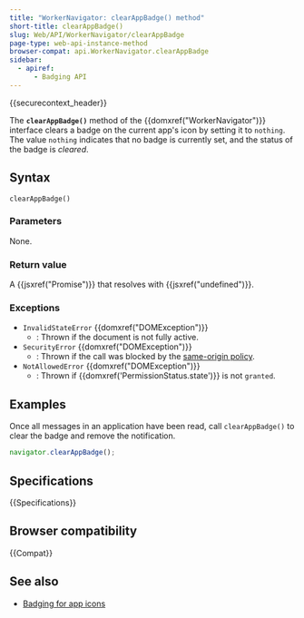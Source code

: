 ```yaml
---
title: "WorkerNavigator: clearAppBadge() method"
short-title: clearAppBadge()
slug: Web/API/WorkerNavigator/clearAppBadge
page-type: web-api-instance-method
browser-compat: api.WorkerNavigator.clearAppBadge
sidebar:
  - apiref:
      - Badging API
---
```


{{securecontext_header}}

The **`clearAppBadge()`** method of the {{domxref("WorkerNavigator")}} interface clears a badge on the current app's icon by setting it to `nothing`. The value `nothing` indicates that no badge is currently set, and the status of the badge is _cleared_.

## Syntax

```js-nolint
clearAppBadge()
```

### Parameters

None.

### Return value

A {{jsxref("Promise")}} that resolves with {{jsxref("undefined")}}.

### Exceptions

- `InvalidStateError` {{domxref("DOMException")}}
  - : Thrown if the document is not fully active.
- `SecurityError` {{domxref("DOMException")}}
  - : Thrown if the call was blocked by the [same-origin policy](/en-US/docs/Web/Security/Same-origin_policy).
- `NotAllowedError` {{domxref("DOMException")}}
  - : Thrown if {{domxref('PermissionStatus.state')}} is not `granted`.

## Examples

Once all messages in an application have been read, call `clearAppBadge()` to clear the badge and remove the notification.

```js
navigator.clearAppBadge();
```

## Specifications

{{Specifications}}

## Browser compatibility

{{Compat}}

## See also

- [Badging for app icons](https://developer.chrome.com/docs/capabilities/web-apis/badging-api/)
